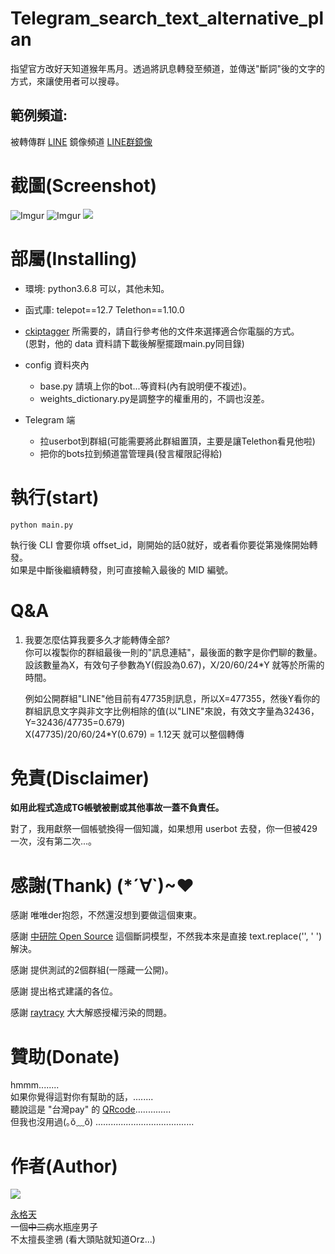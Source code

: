 # Telegram_search_text_alternative_plan
指望官方改好天知道猴年馬月。透過將訊息轉發至頻道，並傳送"斷詞"後的文字的方式，來讓使用者可以搜尋。

## 範例頻道:
被轉傳群 [LINE](https://t.me/AntiLINE)
鏡像頻道 [LINE群鏡像](https://t.me/line_mirror)

# 截圖(Screenshot)
![Imgur](https://imgur.com/0qkwYAM.png)
![Imgur](https://imgur.com/KgAlftg.png)
![](https://imgur.com/FOiFcaf.png)

# 部屬(Installing)
- 環境:
  python3.6.8 可以，其他未知。

- 函式庫:
  telepot\=\=12.7
  Telethon\=\=1.10.0
-  [ckiptagger](https://github.com/ckiplab/ckiptagger) 所需要的，請自行參考他的文件來選擇適合你電腦的方式。    
(恩對，他的 data 資料請下載後解壓擺跟main.py同目錄)

- config 資料夾內
    * base.py 請填上你的bot...等資料(內有說明便不複述)。
    * weights_dictionary.py是調整字的權重用的，不調也沒差。

- Telegram 端
    * 拉userbot到群組(可能需要將此群組置頂，主要是讓Telethon看見他啦)
    * 把你的bots拉到頻道當管理員(發言權限記得給)


# 執行(start)

```
python main.py
```
執行後 CLI 會要你填 offset_id，剛開始的話0就好，或者看你要從第幾條開始轉發。    
如果是中斷後繼續轉發，則可直接輸入最後的 MID 編號。     


# Q&A

  1. 我要怎麼估算我要多久才能轉傳全部?    
    你可以複製你的群組最後一則的"訊息連結"，最後面的數字是你們聊的數量。    
    設該數量為X，有效句子參數為Y(假設為0.67)，X/20/60/24*Y 就等於所需的時間。    

      例如公開群組"LINE"他目前有47735則訊息，所以X=477355，然後Y看你的群組訊息文字與非文字比例相除的值(以"LINE"來說，有效文字量為32436，Y=32436/47735=0.679)    
      X(47735)/20/60/24*Y(0.679) = 1.12天 就可以整個轉傳    


# 免責(Disclaimer)
**如用此程式造成TG帳號被刪或其他事故一蓋不負責任。**    

對了，我用獻祭一個帳號換得一個知識，如果想用 userbot 去發，你一但被429一次，沒有第二次...。     


# 感謝(Thank) (\*´∀\`)\~♥
  感謝 唯唯der抱怨，不然還沒想到要做這個東東。    

  感謝 [中研院 Open Source](https://github.com/ckiplab/ckiptagger) 這個斷詞模型，不然我本來是直接 text.replace('', ' ') 解決。     

  感謝 提供測試的2個群組(一隱藏一公開)。     

  感謝 提出格式建議的各位。     

  感謝 [raytracy](https://ithelp.ithome.com.tw/questions/10195361#answer-358640) 大大解惑授權污染的問題。


# 贊助(Donate)
hmmm........     
如果你覺得這對你有幫助的話，........    
聽說這是 "台灣pay" 的 [QRcode](https://i.imgur.com/rVmAnh6.jpg)..............    
但我也沒用過(｡ŏ﹏ŏ) .......................................    

# 作者(Author)
![](https://avatars3.githubusercontent.com/u/22027801?s=460&v=4)    

[永格天](https://we684123.carrd.co/)    
一個~~中二病~~水瓶座男子    
不太擅長塗鴉 (看大頭貼就知道Orz...)    
